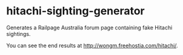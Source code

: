 hitachi-sighting-generator
==========================

Generates a Railpage Australia forum page containing fake Hitachi sightings.

You can see the end results at http://wongm.freehostia.com/hitachi/.
